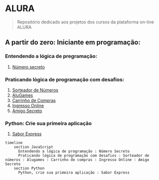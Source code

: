 # ALURA
> Repositório dedicado aos projetos dos cursos da plataforma on-line ALURA
## A partir do zero: Iniciante em programação:
  ### Entendendo a lógica de pregramação:
  1. [Número secreto](https://github.com/BorgesMTP/ALURA/tree/main/numero-secreto)
  ### Praticando lógica de programação com desafios:
  1. [Sorteador de Números](https://github.com/BorgesMTP/ALURA/tree/main/sorteador-numeros)
  2. [AluGames](https://github.com/BorgesMTP/ALURA/tree/main/alugames)
  3. [Carrinho de Compras](https://github.com/BorgesMTP/ALURA/tree/main/carrinho-compras)
  4. [Ingresso Online](https://github.com/BorgesMTP/ALURA/tree/main/ingresso)
  5. [Amigo Secreto](https://github.com/BorgesMTP/ALURA/tree/main/amigo-secreto)
  ### Python: Crie sua primeira aplicação
  1. [Sabor Express](https://github.com/BorgesMTP/ALURA/tree/main/PYTHON_CRIE%20A%20SUA%20PRIMEIRA%20APLICA%C3%87%C3%83O)
```mermaid
timeline
    section JavaScript
      Entendendo a lógica de programação : Número Secreto
      Praticando lógica de programação com desafios : Sorteador de números : Alugames : Carrinho de compras : Ingresso Online : Amigo Secreto
    section Python
      Python, crie sua primeira aplicação : Sabor Express
```
